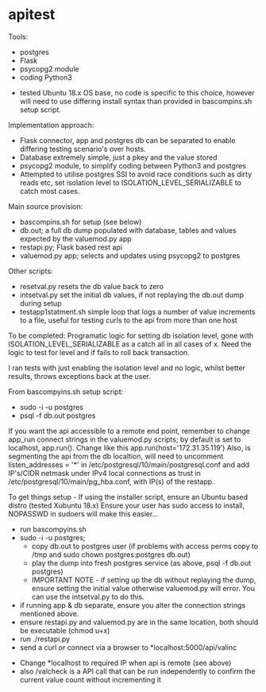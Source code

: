 # apitest

Tools:
- postgres
- Flask
- psycopg2 module
- coding Python3
* tested Ubuntu 18.x OS base, no code is specific to this choice, however will need to use differing install syntax than provided in bascompins.sh setup script.


Implementation approach:
* Flask connector, app and postgres db can be separated to enable differing testing scenario's over hosts. 
* Database extremely simple, just a pkey and the value stored
* psycopg2 module, to simplify coding between Python3 and postgres
* Attempted to utilise postgres SSI to avoid race conditions such as dirty reads etc, set isolation level to ISOLATION_LEVEL_SERIALIZABLE to catch most cases.


Main source provision:
- bascompins.sh for setup (see below)
- db.out; a full db dump populated with database, tables and values expected by the valuemod.py app
- restapi.py; Flask based rest api
- valuemod.py app; selects and updates using psycopg2 to postgres

Other scripts:
- resetval.py           resets the db value back to zero
- intsetval.py          set the initial db values, if not replaying the db.out dump during setup
- testapp1statment.sh   simple loop that logs a number of value increments to a file, useful for testing curls to the api from more than one host


To be completed:
Programatic logic for setting db isolation level, gone with ISOLATION_LEVEL_SERIALIZABLE as a catch all in all cases of x.
Need the logic to test for level and if fails to roll back transaction.

I ran tests with just enabling the isolation level and no logic, whilst better results, throws exceptions back at the user.


From bascompyins.sh setup script:

* sudo -i -u postgres
* psql -f db.out postgres

If you want the api accessible to a remote end point, remember to change app_run connect strings in the valuemod.py scripts; by default is set to localhost, app.run(). Change like this app.run(host='172.31.35.119')
Also, is segmenting the api from the db localtion, will need to uncomment listen_addresses = '*' in /etc/postgresql/10/main/postgresql.conf and add IP's/CIDR netmask under IPv4 local connections as trust in /etc/postgresql/10/main/pg_hba.conf, with IP(s) of the restapp.

To get things setup -
If using the installer script, ensure an Ubuntu based distro (tested Xubuntu 18.x)
Ensure your user has sudo access to install, NOPASSWD in sudoers will make this easier...
* run bascompyins.sh
* sudo -i -u postgres;
  - copy db.out to postgres user (if problems with access perms copy to /tmp and sudo chown postgres:postgres db.out)
  - play the dump into fresh postgres service (as above, psql -f db.out postgres)
  - IMPORTANT NOTE - if setting up the db without replaying the dump, ensure setting the initial value otherwise valuemod.py will error. You can use the intsetval.py to do this.
* if running app & db separate, ensure you alter the connection strings mentioned above.
* ensure restapi.py and valuemod.py are in the same location, both should be executable (chmod u+x)
* run ./restapi.py
* send a curl or connect via a browser to *localhost:5000/api/valinc
- Change *localhost to required IP when api is remote (see above)
- also /valcheck is a API call that can be run independently to confirm the current value count without incrementing it
